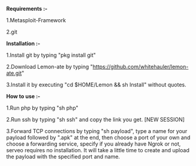 **Requirements :-**

1.Metasploit-Framework

2.git

**Installation :-**

1.Install git by typing "pkg install git"

2.Download Lemon-ate by typing "https://github.com/whitehauler/lemon-ate.git"

3.Install it by executing "cd $HOME/Lemon && sh Install" without quotes.

**How to use :-**

1.Run php by typing "sh php"

2.Run ssh by typing "sh ssh" and copy the link you get.   [NEW SESSION]

3.Forward TCP connections by typing "sh payload", type a name for your payload followed by ".apk" at the end, then choose a port of your own and choose a forwarding service, specify if you already have Ngrok or not, serveo requires no installation. It will take a little time to create and upload the payload with the specified port and name.
